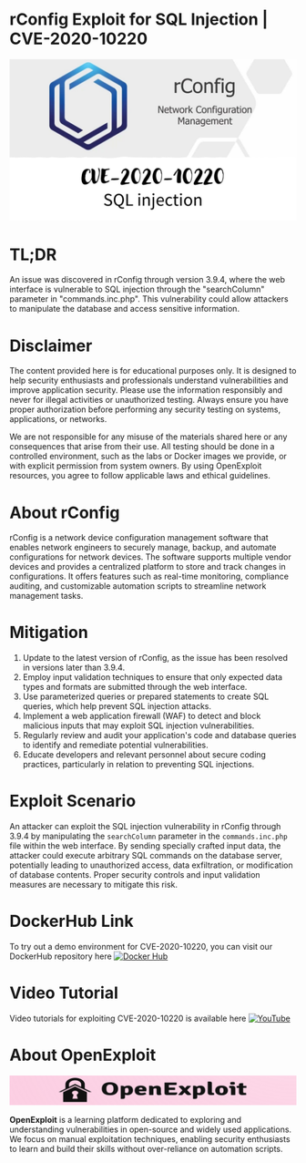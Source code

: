 # rConfig Exploit for SQL Injection | CVE-2020-10220
![CVE-2020-10220](https://raw.githubusercontent.com/pawanjswal/pawanjswal.github.io/master/cve-2020-10220/assets/thumbnail.jpg)

# TL;DR
An issue was discovered in rConfig through version 3.9.4, where the web interface is vulnerable to SQL injection through the "searchColumn" parameter in "commands.inc.php". This vulnerability could allow attackers to manipulate the database and access sensitive information.

# Disclaimer

The content provided here is for educational purposes only. It is designed to help security enthusiasts and professionals understand vulnerabilities and improve application security. Please use the information responsibly and never for illegal activities or unauthorized testing. Always ensure you have proper authorization before performing any security testing on systems, applications, or networks.

We are not responsible for any misuse of the materials shared here or any consequences that arise from their use. All testing should be done in a controlled environment, such as the labs or Docker images we provide, or with explicit permission from system owners. By using OpenExploit resources, you agree to follow applicable laws and ethical guidelines.

# About rConfig
rConfig is a network device configuration management software that enables network engineers to securely manage, backup, and automate configurations for network devices. The software supports multiple vendor devices and provides a centralized platform to store and track changes in configurations. It offers features such as real-time monitoring, compliance auditing, and customizable automation scripts to streamline network management tasks.

# Mitigation
1. Update to the latest version of rConfig, as the issue has been resolved in versions later than 3.9.4.
2. Employ input validation techniques to ensure that only expected data types and formats are submitted through the web interface.
3. Use parameterized queries or prepared statements to create SQL queries, which help prevent SQL injection attacks.
4. Implement a web application firewall (WAF) to detect and block malicious inputs that may exploit SQL injection vulnerabilities.
5. Regularly review and audit your application's code and database queries to identify and remediate potential vulnerabilities.
6. Educate developers and relevant personnel about secure coding practices, particularly in relation to preventing SQL injections.

# Exploit Scenario
An attacker can exploit the SQL injection vulnerability in rConfig through 3.9.4 by manipulating the `searchColumn` parameter in the `commands.inc.php` file within the web interface. By sending specially crafted input data, the attacker could execute arbitrary SQL commands on the database server, potentially leading to unauthorized access, data exfiltration, or modification of database contents. Proper security controls and input validation measures are necessary to mitigate this risk.

# DockerHub Link
To try out a demo environment for CVE-2020-10220, you can visit our DockerHub repository here [![Docker Hub](https://img.shields.io/badge/Docker_Hub-2496ED)](https://hub.docker.com/u/pawanjswal)

# Video Tutorial
Video tutorials for exploiting CVE-2020-10220 is available here [![YouTube](https://img.shields.io/badge/YouTube-FF0000)](https://www.youtube.com/@OpenExploit)

# About OpenExploit

![OpenExploit](https://raw.githubusercontent.com/pawanjswal/pawanjswal.github.io/master/assets/logo.png)

**OpenExploit** is a learning platform dedicated to exploring and understanding vulnerabilities in open-source and widely used applications. We focus on manual exploitation techniques, enabling security enthusiasts to learn and build their skills without over-reliance on automation scripts.